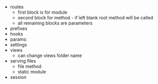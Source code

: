 - routes
  - first block is for module
  - second block for method - if left blank root method will be called
  - all remaining blocks are parameters
- prefixes
- hooks
- params:
- settings
- views
  - can change views folder name
- serving files
  - file method
  - static module
- session
